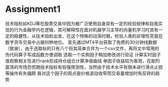# Assignment1
技术指标如KDJ等在股票交易中因为被广泛使用自身具有一定的经验规律和自我实现的行为金融学内在逻辑，其可解释性在面对机器学习主导的向量机学习时具有一定的稳健性，从技术指标出发，在这个特殊的动荡时期，检验人类的非理性究竟在数字货币交易中占据何种地位。
首先通过MT4平台获取了免费的30分钟线数据（致谢），由于选取标的只有八个将其简单合并为一个csv文件，再将文中常用的伪代码算子写成函数方便调取
选取一个实例因子稍加修改进行验证
计算实时因子值观察相关性进行rank形成持仓组合计算净值曲线
单因子收益较为客观，在剧烈震荡的市场恐慌期技术指标有较强预测性，当然由于技术水平有限未进行滑点止损等操作有失偏颇
我对这个因子的观点是价格波动收窄而交易量增加时有反转的趋势
